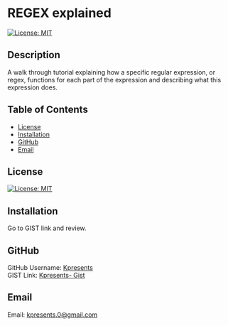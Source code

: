 # REGEX explained 
  [![License: MIT](https://img.shields.io/badge/License-MIT-yellow.svg)](https://opensource.org/licenses/MIT)
 

  ## Description
  A walk through tutorial explaining how a specific regular expression, or regex, functions for each part of the expression and describing what this expression does. 
 
  
  ## Table of Contents
  
  - [License](#license)
  - [Installation](#installation)
  - [GitHub](#gitHub)
  - [Email](#email)
  
  ## License
  [![License: MIT](https://img.shields.io/badge/License-MIT-yellow.svg)](https://opensource.org/licenses/MIT)

  ## Installation
  Go to GIST link and review. 
  

  
  ## GitHub 
 GitHub Username: [Kpresents](https://github.com/Kpresents)<br>
GIST Link: [Kpresents- Gist](https://gist.github.com/Kpresents/a7ce89d40af0edfbd97d898de68757dd) 

  
  ## Email
 Email: kpresents.0@gmail.com 
  
